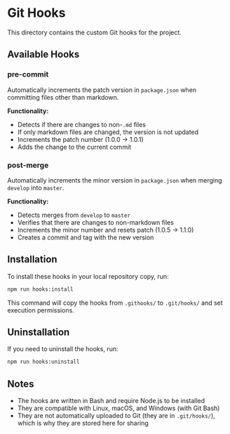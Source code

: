 # Git Hooks

This directory contains the custom Git hooks for the project.

## Available Hooks

### pre-commit

Automatically increments the patch version in `package.json` when committing files other than markdown.

**Functionality:**

- Detects if there are changes to non-`.md` files
- If only markdown files are changed, the version is not updated
- Increments the patch number (1.0.0 → 1.0.1)
- Adds the change to the current commit

### post-merge

Automatically increments the minor version in `package.json` when merging `develop` into `master`.

**Functionality:**

- Detects merges from `develop` to `master`
- Verifies that there are changes to non-markdown files
- Increments the minor number and resets patch (1.0.5 → 1.1.0)
- Creates a commit and tag with the new version

## Installation

To install these hooks in your local repository copy, run:

```bash
npm run hooks:install
```

This command will copy the hooks from `.githooks/` to `.git/hooks/` and set execution permissions.

## Uninstallation

If you need to uninstall the hooks, run:

```bash
npm run hooks:uninstall
```

## Notes

- The hooks are written in Bash and require Node.js to be installed
- They are compatible with Linux, macOS, and Windows (with Git Bash)
- They are not automatically uploaded to Git (they are in `.git/hooks/`), which is why they are stored here for sharing
